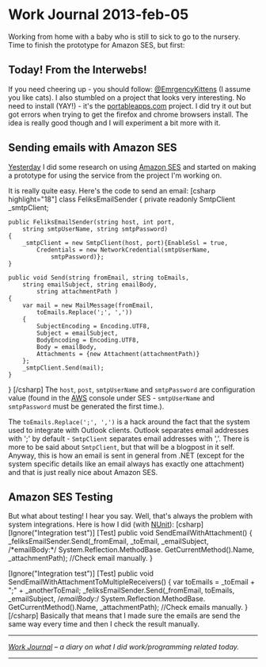 # Work Journal 2013-feb-05

Working from home with a baby who is still to sick to go to the nursery. Time to finish the prototype for Amazon SES, but first: 

<h2>Today! From the Interwebs!</h2>
<p>
If you need cheering up - you should follow: <a href="https://twitter.com/EmrgencyKittens">@EmrgencyKittens</a> (I assume you like cats). 
I also stumbled on a project that looks very interesting. No need to install (YAY!) - it's the <a href="http://portableapps.com/">portableapps.com</a> project. I did try it out but got errors when trying to get the firefox and chrome browsers install. The idea is really good though and I will experiment a bit more with it. </p>
<h2>Sending emails with Amazon SES</h2>
<p>
<a href="/blog/work-journal-2013-feb-04/">Yesterday</a> I did some research on using <a href="http://aws.amazon.com/ses/">Amazon SES</a> and started on making a prototype for using the service from the project I'm working on. 

It is really quite easy. Here's the code to send an email:
[csharp highlight="18"]
class FeliksEmailSender
{
	private readonly SmtpClient _smtpClient;

	public FeliksEmailSender(string host, int port, 
		string smtpUserName, string smtpPassword)
	{
		_smtpClient = new SmtpClient(host, port){EnableSsl = true, 
			Credentials = new NetworkCredential(smtpUserName, 
				smtpPassword)};
	}

	public void Send(string fromEmail, string toEmails, 
		string emailSubject, string emailBody, 
			string attachmentPath )
	{
		var mail = new MailMessage(fromEmail, 
			toEmails.Replace(';', ','))
		{
			SubjectEncoding = Encoding.UTF8,
			Subject = emailSubject,
			BodyEncoding = Encoding.UTF8,
			Body = emailBody,
			Attachments = {new Attachment(attachmentPath)}
		};
		_smtpClient.Send(mail);
	}
}
[/csharp]
The <code>host</code>, <code>post</code>, <code>smtpUserName</code> and <code>smtpPassword</code> are configuration value (found in the <a href="http://aws.amazon.com/">AWS</a> console under SES - <code>smtpUserName</code> and <code>smtpPassword</code> must be generated the first time.). 

The <code>toEmails.Replace(';', ',')</code> is a hack around the fact that the system used to integrate with Outlook clients. Outlook separates email addresses with ';' by default - <code>SmtpClient</code> separates email addresses with ','. There is more to be said about <code>SmtpClient</code>, but that will be a blogpost in it self.
Anyway, this is how an email is sent in general from .NET (except for the system specific details like an email always has exactly one attachment) and that is just really nice about Amazon SES. 
</p>
<h2>Amazon SES Testing</h2>
<p>
But what about testing! I hear you say. Well, that's always the problem with system integrations. Here is how I did (with <a href="http://nunit.org/">NUnit</a>):
[csharp]
[Ignore("Integration test")]
[Test]
public void SendEmailWithAttachment()
{
	_feliksEmailSender.Send(_fromEmail, _toEmail, _emailSubject, 
		/*emailBody:*/ System.Reflection.MethodBase.
			GetCurrentMethod().Name, _attachmentPath);
	//Check email manually.
}

[Ignore("Integration test")]
[Test]
public void SendEmailWithAttachmentToMultipleReceivers()
{
	var toEmails = _toEmail + ";" + _anotherToEmail;
	_feliksEmailSender.Send(_fromEmail, toEmails, _emailSubject, 
		/*emailBody:*/ System.Reflection.MethodBase.
			GetCurrentMethod().Name, _attachmentPath);
	//Check emails manually.
}
[/csharp]
Basically that means that I made sure the emails are send the same way every time and then I check the result manually. 
</p>

<hr />

<em><a href="/blog/work-journal-what-workprogramming-related-did-i-learn-today/">Work Journal</a> – a diary on what I did work/programming related today.</em>

<hr />
